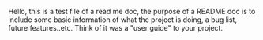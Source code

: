 Hello, this is a test file of a read me doc, the purpose of a README doc is to include some basic information of what the project is doing, a bug list, future  features..etc. Think of it was a "user guide" to your project.
